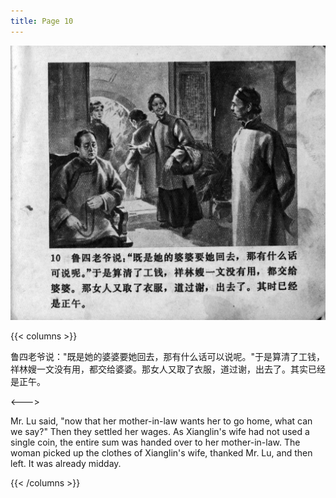 ```yaml
---
title: Page 10
---
```


![zhufu panel](./../../images/zhufu/seifert0772_zf_0015_010.jpg)

{{< columns >}}

鲁四老爷说："既是她的婆婆要她回去，那有什么话可以说呢。"于是算清了工钱，祥林嫂一文没有用，都交给婆婆。那女人又取了衣服，道过谢，出去了。其实已经是正午。

<--->

Mr. Lu said, "now that her mother-in-law wants her to go home, what can we say?" Then they settled her wages. As Xianglin's wife had not used a single coin, the entire sum was handed over to her mother-in-law. The woman picked up the clothes of Xianglin's wife, thanked Mr. Lu, and then left. It was already midday.

{{< /columns >}}
